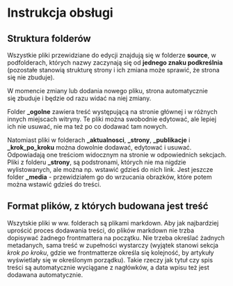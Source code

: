 # Instrukcja obsługi

## Struktura folderów

Wszystkie pliki przewidziane do edycji znajdują się w folderze **source**, w podfolderach, których nazwy zaczynają się od **jednego znaku podkreślnia** (pozostałe stanowią strukturę strony i ich zmiana może sprawić, że strona się nie zbuduje).

W momencie zmiany lub dodania nowego pliku, strona automatycznie się zbuduje i będzie od razu widać na niej zmiany.

Folder **\_ogolne** zawiera treść występującą na stronie głównej i w różnych innych miejscach witryny. Te pliki można swobodnie edytować, ale lepiej ich nie usuwać, nie ma też po co dodawać tam nowych.

Natomiast pliki w folderach **\_aktualnosci**, **\_strony**, **\_publikacje** i **\_krok_po_kroku** można dowolnie dodawać, edytować i usuwać. Odpowiadają one  treściom widocznym na stronie w odpowiednich sekcjach.
Pliki z folderu **\_strony**, są podstronami, których nie ma nigdzie wylistowanych, ale można np. wstawić gdzieś do nich link.
Jest jeszcze folder **\_media** - przewidziałem go do wrzucania obrazków, które potem można wstawić gdzieś do treści.

## Format plików, z których budowana jest treść

Wszytskie pliki w ww. folderach są plikami markdown. Aby jak najbardziej uprościć proces dodawania treści, do plików markdown nie trzba dopisywać żadnego frontmattera na początku. Nie trzeba określać żadnych metadanych, sama treść w zupełności wystarczy (wyjątek stanowi sekcja *krok po kroku*, gdzie we frontmatterze określa się kolejność, by artykuły wyświetlały się w określonym porządku). Takie rzeczy jak tytuł czy spis treści są automatycznie wyciągane z nagłówków, a data wpisu też jest dodawana automatycznie.
